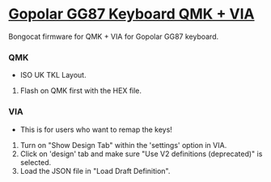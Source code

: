 # [Gopolar GG87 Keyboard QMK + VIA](https://github.com/chiyure/Gopolar-GG87-Keyboard-QMK-VIA)
Bongocat firmware for QMK + VIA for Gopolar GG87 keyboard.

### QMK
- ISO UK TKL Layout.
1. Flash on QMK first with the HEX file.
   
### VIA
- This is for users who want to remap the keys!
1. Turn on "Show Design Tab" within the 'settings' option in VIA.
2. Click on 'design' tab and make sure "Use V2 definitions (deprecated)" is selected.
3. Load the JSON file in "Load Draft Definition".
